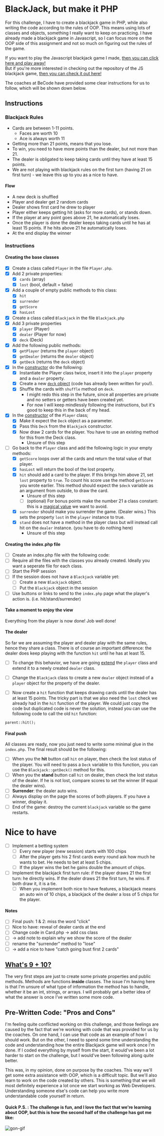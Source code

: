 # BlackJack, but make it PHP
For this challenge, I have to create a blackjack game in PHP, while also writing the code according to the rules of OOP.
This means using lots of classes and objects, something I really want to keep on practicing.
I have already made a blackjack game in Javascript, so I can focus more on the OOP side of this assignment and not so much on figuring out the rules of the game.

If you want to play the Javascript blackjack game I made, [then you can click here and play away!](https://besartelezi.github.io/js-21-card-game/) <br>
But if you're more interested in checking out the repository of the JS blackjack game, [then you can check it out here!](https://github.com/besartelezi/js-21-card-game)

The coaches at BeCode have provided some clear instructions for us to follow, which will be shown down below.

## Instructions

### Blackjack Rules
- Cards are between 1-11 points.
    - Faces are worth 10
    - Ace is always worth 11
- Getting more than 21 points, means that you lose.
- To win, you need to have more points than the dealer, but not more than 21.
- The dealer is obligated to keep taking cards until they have at least 15 points.
- We are not playing with blackjack rules on the first turn (having 21 on first turn) - we leave this up to you as a nice to have.

#### Flow
- A new deck is shuffled
- Player and dealer get 2 random cards
- Dealer shows first card he drew to player
- Player either keeps getting hit (asks for more cards), or stands down.
- If the player at any point goes above 21, he automatically loses.
- Once the player is done the dealer keeps taking cards until he has at least 15 points. If he hits above 21 he automatically loses.
- At the end display the winner

### Instructions
#### Creating the base classes
- [x] Create a class called `Player` in the file `Player.php`.
- [x] Add 2 private properties:
  - [x] `cards` (array)
  - [x] `lost` (bool, default = false)
- [x] Add a couple of empty public methods to this class:
  - [x]  `hit`
  - [x]  `surrender`
  - [x]  `getScore`
  - [x]  `hasLost`
- [x] Create a class called `Blackjack` in the file `Blackjack.php`
- [x] Add 3 private properties
  - [x]  `player` (Player)
  - [x]  `dealer` (Player for now)
  - [x]  `deck`  (Deck)
- [x] Add the following public methods:
  - [x]  `getPlayer` (returns the `player` object)
  - [x]  `getDealer` (returns the `dealer` object)
  - [x]  `getDeck` (returns the `deck` object)
- [x] In the [constructor](https://www.php.net/manual/en/language.oop5.decon.php) do the following:
  - [x]  Instantiate the Player class twice, insert it into the `player` property and a `dealer` property.
  - [x]  Create a new [`deck` object](code/Deck.php) (code has already been written for you!).
  - [x]  Shuffle the cards with `shuffle` method on `deck`.
      - I might redo this step in the future, since all properties are private and no setters or getters have been created yet. 
      - For now I will keep mindlessly following the instructions, but it's good to keep this in the back of my head.
- [x] In the [constructor](https://www.php.net/manual/en/language.oop5.decon.php) of the `Player` class;
  - [x]  Make it expect the `Deck` object as a parameter.
  - [x]  Pass this `Deck` from the `Blackjack` constructor.
  - [x]  Now draw 2 cards for the player. You have to use an existing method for this from the Deck class.
       - Unsure of this step  
- [ ] Go back to the `Player` class and add the following logic in your empty methods:
  - [x]  `getScore` loops over all the cards and return the total value of that player.
  - [x]  `hasLost` will return the bool of the lost property.
  - [x]  `hit` should add a card to the player. If this brings him above 21, set `lost` property to `true`. To count his score use the method `getScore` you wrote earlier. This method should expect the `$deck` variable as an argument from outside, to draw the card.
       - Unsure of this step
       - [ ]  (optional) For bonus points make the number 21 a class constant: this is a [magical value](https://stackoverflow.com/questions/47882/what-is-a-magic-number-and-why-is-it-bad) we want to avoid.
  - [x]  `surrender` should make you surrender the game. (Dealer wins.)
    This sets the property `lost` in the `player` instance to true.
  - [x]  `stand` does not have a method in the player class but will instead call hit on the `dealer` instance. (you have to do nothing here)
     - Unsure of this step
#### Creating the index.php  file

- [ ]  Create an index.php file with the following code:
  - [ ]  Require all the files with the classes you already created. Ideally you want a seperate file for each class.
  - [ ]  Start the PHP session
  - [ ]  If the session does not have a `Blackjack` variable yet:
     - [ ]   Create a new `Blackjack` object.
     - [ ]  Put the `Blackjack` object in the session
  - [ ]  Use buttons or links to send to the `index.php` page what the player's action is. (i.e. hit/stand/surrender)

#### Take a moment to enjoy the view
Everything from the player is now done! Job well done!

#### The dealer
So far we are assuming the player and dealer play with the same rules, hence they share a class. There is of course an important difference: the dealer does keep playing with the function `hit` until he has at least 15.

- [ ] To change this behavior, we have are going [extend](https://www.php.net/manual/en/language.oop5.inheritance.php) the `player` class and extend it to a newly created `dealer` class.

- [ ] Change the `Blackjack` class to create a new `dealer` object instead of a `player` object for the property of the dealer.

- [ ] Now create a `hit` function that keeps drawing cards until the dealer has at least 15 points. The tricky part is that we also need the `lost` check we already had in the `hit` function of the player. We could just copy the code but duplicated code is never the solution, instead you can use the following code to call the old `hit` function:

```parent::hit();```

#### Final push
All classes are ready, now you just need to write some minimal glue in the `index.php`. The final result should be the following:

- [ ] When you the **hit** button call `hit` on player, then check the lost status of the player.
   You will need to pass a `Deck` variable to this function, you can use the `Blackjack::getDeck()` method for this.
- [ ] When you the **stand** button call `hit` on dealer, then check the lost status of the dealer. If he is not lost, compare scores to set the winner (If equal the dealer wins).
- [ ] **Surrender**: the dealer auto wins.
- [ ] Always display on the page the scores of both players. If you have a winner, display it.
- [ ] End of the game: destroy the current `blackjack` variable so the game restarts.

# Nice to have
- [ ] Implement a betting system
    - [ ] Every new player (new session) starts with 100 chips
    - [ ] After the player gets his 2 first cards every round ask how much he wants to bet. He needs to bet at least 5 chips.
    - [ ] If the player wins the bet he gains double the amount of chips.
- [ ] Implement the blackjack first turn rule: if the player draws 21 the first turn: he directly wins. If the dealer draws 21 the first turn, he wins. If both draw it, it is a tie. 
    - [ ] When you implement both nice to have features, a blackjack means an auto win of 10 chips, a blackjack of the dealer a loss of 5 chips for the player.
    
#### Notes
- [ ] Final push: 1 & 2: miss the word "click"
- [ ] Nice to have: reveal of dealer cards at the end
- [ ] Change code in Card.php -> add css class
- [ ] -> add note to explain why we show the score of the dealer
- [ ] rename the "surrender" method to "lose"
- [ ] -> add a nice to have "catch going bust first 2 cards"

## [What's 9 + 10?](https://www.youtube.com/shorts/_MX-g3ErZA0)
The very first steps are just to create some private properties and public methods.
Methods are functions **inside** classes.
The issue I'm having here is that I'm unsure of what type of information the method has to handle, whether it be an int, strings, or arrays.
I will probably get a better idea of what the answer is once I've written some more code.

## Pre-Written Code: "Pros and Cons"
I'm feeling quite conflicted working on this challenge, and those feelings are caused by the fact that we're working with code that was provided for us by the coaches.
On one hand, I can use that code as an example of how I should work.
But on the other, I need to spend some time understanding the code and understanding how the entire Blackjack game will work once I'm done.
If I coded everything by myself from the start, it would've been a lot harder to start on the challenge, but I would've been following along quite better.

This was, in my opinion, done on purpose by the coaches.
This way we'll get some extra assistance with OOP, which is a difficult topic.
But we'll also learn to work on the code created by others.
This is something that we will most definitely experience a lot once we start working as Web Developers.
Understanding someone else's code can help you write more understandable code yourself in return.


#### Quick P.S. : The challenge is fun, and I love the fact that we're learning about OOP, but this is how the second half of the challenge has got me like:
![gon-gif](resources/smoke-gon.gif)